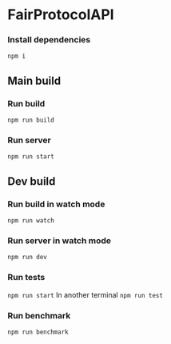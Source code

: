# FairProtocolAPI

### Install dependencies
```npm i```

## Main build

### Run build
```npm run build```

### Run server
```npm run start```

## Dev build

### Run build in watch mode
```npm run watch```

### Run server in watch mode
```npm run dev```

### Run tests
```npm run start```
In another terminal
```npm run test```

### Run benchmark
```npm run benchmark```